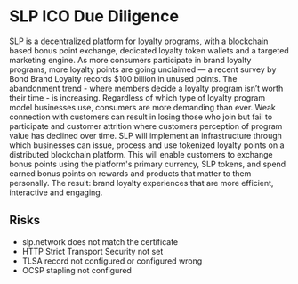 # SLP ICO Due Diligence
SLP is a decentralized platform for loyalty programs, with a blockchain based bonus point exchange, dedicated loyalty token wallets and a targeted marketing engine. As more consumers participate in brand loyalty programs, more loyalty points are going unclaimed — a recent survey by Bond Brand Loyalty records $100 billion in unused points. The abandonment trend - where members decide a loyalty program isn’t worth their time - is increasing. Regardless of which type of loyalty program model businesses use, consumers are more demanding than ever. Weak connection with customers can result in losing those who join but fail to participate and customer attrition where customers perception of program value has declined over time. SLP will implement an infrastructure through which businesses can issue, process and use tokenized loyalty points on a distributed blockchain platform. This will enable customers to exchange bonus points using the platform's primary currency, SLP tokens, and spend earned bonus points on rewards and products that matter to them personally. The result: brand loyalty experiences that are more efficient, interactive and engaging.
## Risks
* slp.network does not match the certificate
* HTTP Strict Transport Security not set
* TLSA record not configured or configured wrong
* OCSP stapling not configured
